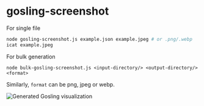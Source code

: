 # gosling-screenshot

For single file
```bash
node gosling-screenshot.js example.json example.jpeg # or .png/.webp
icat example.jpeg
```

For bulk generation

```
node bulk-gosling-screenshot.js <input-directory/> <output-directory/> <format> 
```
Similarly, `format` can be png, jpeg or webp.

![Generated Gosling visualization](https://user-images.githubusercontent.com/24403730/163602155-96b48c3b-f9b7-440f-a26c-7ba6fd25782c.jpeg)

